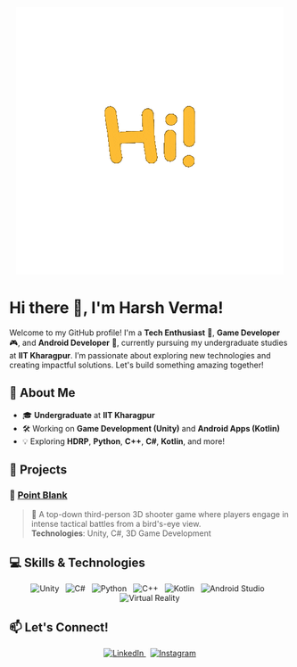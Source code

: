 <div align="center">
  <img src="https://github.com/realitysynthesizer/realitysynthesizer/blob/main/giphy.gif" alt="Welcome GIF" width="480"/>
</div>


# Hi there 👋, I'm Harsh Verma!

Welcome to my GitHub profile! I'm a **Tech Enthusiast** 🚀, **Game Developer** 🎮, and **Android Developer** 📱, currently pursuing my undergraduate studies at **IIT Kharagpur**. I’m passionate about exploring new technologies and creating impactful solutions. Let's build something amazing together!


## 🌟 **About Me**
- 🎓 **Undergraduate** at **IIT Kharagpur**
- 🛠️ Working on **Game Development (Unity)** and **Android Apps (Kotlin)**
- 💡 Exploring **HDRP**, **Python**, **C++**, **C#**, **Kotlin**, and more!


## 💼 **Projects**

### 🔫 [Point Blank](https://github.com/realitysynthesizer/PointBlank)
> 🎯 A top-down third-person 3D shooter game where players engage in intense tactical battles from a bird's-eye view.  
> **Technologies**: Unity, C#, 3D Game Development


## 💻 **Skills & Technologies**

<p align="center">
  <img src="https://img.icons8.com/color/48/000000/unity.png" alt="Unity" width="50" height="50"/> &nbsp;
  <img src="https://img.icons8.com/color/48/000000/c-sharp-logo.png" alt="C#" width="50" height="50"/> &nbsp;
  <img src="https://img.icons8.com/color/48/000000/python.png" alt="Python" width="50" height="50"/> &nbsp;
  <img src="https://img.icons8.com/color/48/000000/c-plus-plus-logo.png" alt="C++" width="50" height="50"/> &nbsp;
  <img src="https://img.icons8.com/color/48/000000/kotlin.png" alt="Kotlin" width="50" height="50"/> &nbsp;
  <img src="https://img.icons8.com/color/48/000000/android-studio--v3.png" alt="Android Studio" width="50" height="50"/> &nbsp;
  <img src="https://img.icons8.com/color/48/000000/virtual-reality.png" alt="Virtual Reality" width="50" height="50"/>
</p>


## 📫 **Let's Connect!**

<p align="center">
  <a href="https://www.linkedin.com/in/harsh-verma-572167287" target="_blank">
    <img src="https://img.icons8.com/color/48/000000/linkedin.png" alt="LinkedIn" width="50" height="50"/>
  </a> &nbsp;
  <a href="https://www.instagram.com/harshhvermaa_" target="_blank">
    <img src="https://img.icons8.com/color/48/000000/instagram-new.png" alt="Instagram" width="50" height="50"/>
  </a>
</p>
